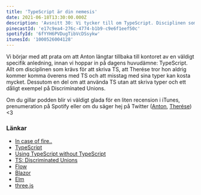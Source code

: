 ```yaml
---
title: 'TypeScript är din nemesis'
date: 2021-06-18T13:30:00.000Z
description: 'Avsnitt 30: Vi tycker till om TypeScript. Disciplinen som krävs, att inte komma överrens och att använda TS utan typer.'
pinecastId: 'e17c9ea4-276c-4774-b1b9-c9e6f1eef50c'
spotifyId: '6fYYH6PVDugTibVcDSsykw'
itunesId: '1000526004128'
---
```


Vi börjar med att prata om att Anton längtar tillbaka till kontoret av en väldigt specifik anledning, innan vi hoppar in på dagens huvudämne: TypeScript. Allt om disciplinen som krävs för att skriva TS, att Therése tror hon aldrig kommer komma överens med TS och att misstag med sina typer kan kosta mycket. Dessutom en del om att använda TS utan att skriva typer och ett dåligt exempel på Discriminated Unions.

Om du gillar podden blir vi väldigt glada för en liten recension i iTunes, prenumeration på Spotify eller om du säger hej på Twitter ([Anton](https://twitter.com/Awnton), [Therése](https://twitter.com/tkomstadius)) <3

### Länkar

- [In case of fire..](https://imgur.com/3POtveC)
- [TypeScript](https://www.typescriptlang.org)
- [Using TypeScript without TypeScript](https://www.dandoescode.com/blog/using-typescript-without-typescript/)
- [TS: Discriminated Unions](https://www.typescriptlang.org/docs/handbook/2/narrowing.html#discriminated-unions)
- [Flow](https://flow.org)
- [Blazor](https://dotnet.microsoft.com/apps/aspnet/web-apps/blazor)
- [Elm](https://elm-lang.org)
- [three.js](https://threejs.org)
